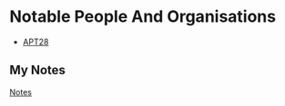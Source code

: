 # Notable People And Organisations
- [APT28](apt28.md)
## My Notes
[Notes](mynotes/notable-people-and-organisations-notes.md)
